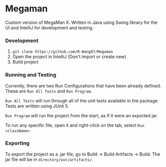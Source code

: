 # Megaman
Custom version of MegaMan X.
Written in Java using Swing library for the UI 
and IntelliJ for development and testing.

### Development 

1. `git clone https://github.com/R-Wang97/Megaman`
2. Open the project in IntelliJ (Don't import or create new)
3. Build project

### Running and Testing
Currently, there are two Run Configurations that have been already defined. 
These are `Run All Tests` and `Run Program`. 

`Run All Tests` will run through all of the unit tests available in the package.
Tests are written using JUnit 5.

`Run Program` will run the project from the start, as if it were an exported jar.

To run any specific file, open it and right-click on the tab, select `Run <className>`.

### Exporting
To export the project as a .jar file, go to Build -> Build Artifacts -> Build.
The jar file will be in `directory/out/artifacts/`.
